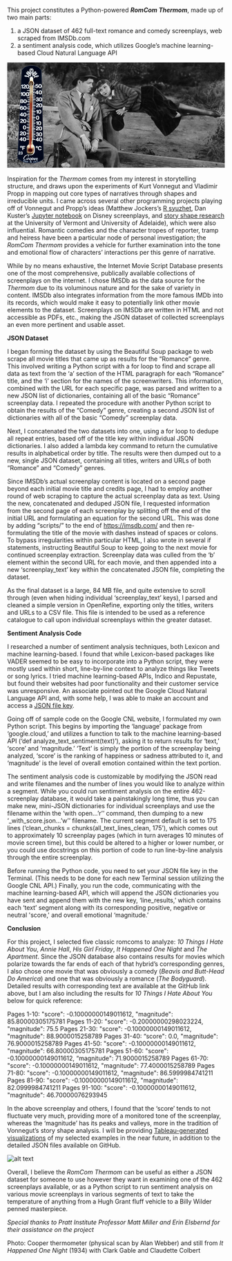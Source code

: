This project constitutes a Python-powered **_RomCom Thermom_**, made up of two main parts:

1)	a JSON dataset of 462 full-text romance and comedy screenplays, web scraped from IMSDb.com
2)	a sentiment analysis code, which utilizes Google’s machine learning-based Cloud Natural Language API

![alt text](https://raw.githubusercontent.com/webberalan/RomCom-Thermom/main/RomComThermomPhotoFinal.jpg?raw=true)

Inspiration for the _Thermom_ comes from my interest in storytelling structure, and draws upon the experiments of Kurt Vonnegut and Vladimir Propp in mapping out core types of narratives through shapes and irreducible units.  I came across several other programming projects playing off of Vonnegut and Propp’s ideas (Matthew Jockers’s [R syuzhet](https://blog.revolutionanalytics.com/2015/02/finding-the-dramatic-arc-of-novels-with-sentiment-analysis.html
), Dan Kuster’s [Jupyter notebook](https://indico.io/blog/plotlines/a-computer/490733/
) on Disney screenplays, and [story shape research](https://www.theatlantic.com/technology/archive/2016/07/the-six-main-arcs-in-storytelling-identified-by-a-computer/490733/
) at the University of Vermont and University of Adelaide), which were also influential.  Romantic comedies and the character tropes of reporter, tramp and heiress have been a particular node of personal investigation; the _RomCom Thermom_ provides a vehicle for further examination into the tone and emotional flow of characters’ interactions per this genre of narrative.  

While by no means exhaustive, the Internet Movie Script Database presents one of the most comprehensive, publically available collections of screenplays on the internet.  I chose IMSDb as the data source for the _Thermom_ due to its voluminous nature and for the sake of variety in content.  IMSDb also integrates information from the more famous IMDb into its records, which would make it easy to potentially link other movie elements to the dataset.  Screenplays on IMSDb are written in HTML and not accessible as PDFs, etc., making the JSON dataset of collected screenplays an even more pertinent and usable asset.  

**JSON Dataset**

I began forming the dataset by using the Beautiful Soup package to web scrape all movie titles that came up as results for the “Romance” genre.  This involved writing a Python script with a for loop to find and scrape all data as text from the ‘a’ section of the HTML paragraph for each “Romance” title, and the ‘i’ section for the names of the screenwriters.  This information, combined with the URL for each specific page, was parsed and written to a new JSON list of dictionaries, containing all of the basic “Romance” screenplay data.  I repeated the procedure with another Python script to obtain the results of the “Comedy” genre, creating a second JSON list of dictionaries with all of the basic “Comedy” screenplay data.  

Next, I concatenated the two datasets into one, using a for loop to dedupe all repeat entries, based off of the title key within individual JSON dictionaries.  I also added a lambda key command to return the cumulative results in alphabetical order by title.  The results were then dumped out to a new, single JSON dataset, containing all titles, writers and URLs of both “Romance” and “Comedy” genres.  

Since IMSDb’s actual screenplay content is located on a second page beyond each initial movie title and credits page, I had to employ another round of web scraping to capture the actual screenplay data as text.  Using the new, concatenated and deduped JSON file, I requested information from the second page of each screenplay by splitting off the end of the initial URL and formulating an equation for the second URL.  This was done by adding “scripts/” to the end of https://imsdb.com/ and then re-formulating the title of the movie with dashes instead of spaces or colons.  To bypass irregularities within particular HTML, I also wrote in several if statements, instructing Beautiful Soup to keep going to the next movie for continued screenplay extraction.  Screenplay data was culled from the ‘b’ element within the second URL for each movie, and then appended into a new ‘screenplay_text’ key within the concatenated JSON file, completing the dataset.  

As the final dataset is a large, 84 MB file, and quite extensive to scroll through (even when hiding individual ‘screenplay_text’ keys), I parsed and cleaned a simple version in OpenRefine, exporting only the titles, writers and URLs to a CSV file.  This file is intended to be used as a reference catalogue to call upon individual screenplays within the greater dataset.  

**Sentiment Analysis Code**

I researched a number of sentiment analysis techniques, both Lexicon and machine learning-based.  I found that while Lexicon-based packages like VADER seemed to be easy to incorporate into a Python script, they were mostly used within short, line-by-line context to analyze things like Tweets or song lyrics.  I tried machine learning-based APIs, Indico and Repustate, but found their websites had poor functionality and their customer service was unresponsive.  An associate pointed out the Google Cloud Natural Language API and, with some help, I was able to make an account and access a [JSON file key](https://www.freecodecamp.org/news/how-to-make-your-own-sentiment-analyzer-using-python-and-googles-natural-language-api-9e91e1c493e/).  

Going off of sample code on the Google CNL website, I formulated my own Python script.  This begins by importing the ‘language’ package from ‘google.cloud,’ and utilizes a function to talk to the machine learning-based API (‘def analyze_text_sentiment(text)’), asking it to return results for ‘text,’ ‘score’ and ‘magnitude.’  ‘Text’ is simply the portion of the screenplay being analyzed, ‘score’ is the ranking of happiness or sadness attributed to it, and ‘magnitude’ is the level of overall emotion contained within the text portion.  

The sentiment analysis code is customizable by modifying the JSON read and write filenames and the number of lines you would like to analyze within a segment.  While you could run sentiment analysis on the entire 462-screenplay database, it would take a painstakingly long time, thus you can make new, mini-JSON dictionaries for individual screenplays and use the filename within the ‘with open…’r’’ command, then dumping to a new ‘_with_score.json…’w’’ filename.  The current segment default is set to 175 lines (‘clean_chunks = chunks(all_text_lines_clean, 175’), which comes out to approximately 10 screenplay pages (which in turn averages 10 minutes of movie screen time), but this could be altered to a higher or lower number, or you could use docstrings on this portion of code to run line-by-line analysis through the entire screenplay.  

Before running the Python code, you need to set your JSON file key in the Terminal.  (This needs to be done for each new Terminal session utilizing the Google CNL API.)  Finally, you run the code, communicating with the machine learning-based API, which will append the JSON dictionaries you have sent and append them with the new key, ‘line_results,’ which contains each ‘text’ segment along with its corresponding positive, negative or neutral 'score,' and overall emotional ‘magnitude.’

**Conclusion**

For this project, I selected five classic romcoms to analyze:  _10 Things I Hate About You_, _Annie Hall_, _His Girl Friday_, _It Happened One Night_ and _The Apartment_.  Since the JSON database also contains results for movies which polarize towards the far ends of each of that hybrid’s corresponding genres, I also chose one movie that was obviously a comedy (_Beavis and Butt-Head Do America_) and one that was obviously a romance (_The Bodyguard_).  Detailed results with corresponding text are available at the GitHub link above, but I am also including the results for _10 Things I Hate About You_ below for quick reference:

  Pages 1-10:
"score": -0.10000000149011612,
"magnitude": 85.80000305175781
  Pages 11-20:
"score": -0.20000000298023224,
"magnitude": 75.5
  Pages 21-30:
"score": -0.10000000149011612,
"magnitude": 88.9000015258789
  Pages 31-40:
“score": 0.0,
"magnitude": 76.9000015258789
  Pages 41-50:
"score": -0.10000000149011612,
"magnitude": 66.80000305175781
  Pages 51-60:
"score": -0.10000000149011612,
“magnitude": 71.9000015258789
  Pages 61-70:
"score": -0.10000000149011612,
"magnitude": 77.4000015258789
  Pages 71-80:
"score": -0.10000000149011612,
"magnitude": 86.5999984741211
  Pages 81-90:
"score": -0.10000000149011612,
"magnitude": 82.0999984741211
  Pages 91-100:
"score": -0.10000000149011612,
"magnitude": 46.70000076293945

In the above screenplay and others, I found that the ‘score’ tends to not fluctuate very much, providing more of a monitored tone of the screenplay, whereas the ‘magnitude’ has its peaks and valleys, more in the tradition of Vonnegut’s story shape analysis.  I will be providing [Tableau-generated visualizations](https://public.tableau.com/app/profile/alan.webber5364/viz/Python-poweredRomComThermomDashboard/Python-poweredRomComThermomDashboard?:language=en-US&:display_count=n&:origin=viz_share_link) of my selected examples in the near future, in addition to the detailed JSON files available on GitHub.

![alt text](https://raw.githubusercontent.com/webberalan/RomCom-Thermom/main/[Thermom_tableauscreenshot.jpg](https://public.tableau.com/app/profile/alan.webber5364/viz/Python-poweredRomComThermomDashboard/Python-poweredRomComThermomDashboard)?raw=true)

Overall, I believe the _RomCom Thermom_ can be useful as either a JSON dataset for someone to use however they want in examining one of the 462 screenplays available, or as a Python script to run sentiment analysis on various movie screenplays in various segments of text to take the temperature of anything from a Hugh Grant fluff vehicle to a Billy Wilder penned masterpiece.  


_Special thanks to Pratt Institute Professor Matt Miller and Erin Elsbernd for their assistance on the project_

Photo:  Cooper thermometer (physical scan by Alan Webber) and still from _It Happened One Night_ (1934) with Clark Gable and Claudette Colbert
